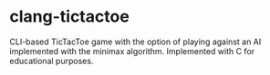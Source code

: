 # clang-tictactoe
CLI-based TicTacToe game with the option of playing against an AI implemented with the minimax algorithm. Implemented with C for educational purposes.
